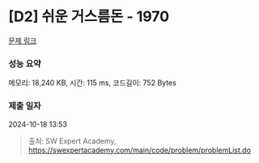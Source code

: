 # [D2] 쉬운 거스름돈 - 1970 

[문제 링크](https://swexpertacademy.com/main/code/problem/problemDetail.do?contestProbId=AV5PsIl6AXIDFAUq) 

### 성능 요약

메모리: 18,240 KB, 시간: 115 ms, 코드길이: 752 Bytes

### 제출 일자

2024-10-18 13:53



> 출처: SW Expert Academy, https://swexpertacademy.com/main/code/problem/problemList.do